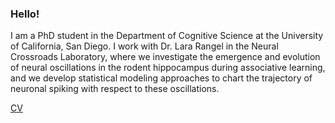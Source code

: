 ### Hello!

I am a PhD student in the Department of Cognitive Science at the University of California, San Diego. I work with Dr. Lara Rangel in the Neural Crossroads Laboratory, where we investigate the emergence and evolution of neural oscillations in the rodent hippocampus during associative learning, and we develop statistical modeling approaches to chart the trajectory of neuronal spiking with respect to these oscillations. 

[CV](Riviere_CV.pdf)
